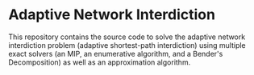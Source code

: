 # Adaptive Network Interdiction

This repository contains the source code to solve the adaptive network interdiction problem (adaptive shortest-path interdiction) using multiple exact solvers (an MIP, an enumerative algorithm, and a Bender's Decomposition) as well as an approximation algorithm.


